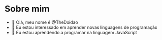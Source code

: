 # Sobre mim
- 👋 Olá, meu nome é @TheDoidao
- 👀 Eu estou interessado em aprender novas linguagens de programação
- 🌱 Eu estou aprendendo a programar na linguagem JavaScript
